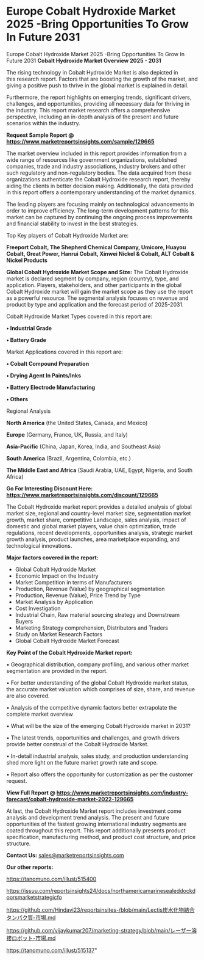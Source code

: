 # Europe Cobalt Hydroxide Market 2025 -Bring Opportunities To Grow In Future 2031
Europe Cobalt Hydroxide Market 2025 -Bring Opportunities To Grow In Future 2031
<Strong> Cobalt Hydroxide Market Overview 2025 - 2031</strong>

The rising technology in Cobalt Hydroxide Market is also depicted in this research report. Factors that are boosting the growth of the market, and giving a positive push to thrive in the global market is explained in detail.

Furthermore, the report highlights on emerging trends, significant drivers, challenges, and opportunities, providing all necessary data for thriving in the industry. This report market research offers a comprehensive perspective, including an in-depth analysis of the present and future scenarios within the industry.

<strong>Request Sample Report @ <a href=https://www.marketreportsinsights.com/sample/129665>https://www.marketreportsinsights.com/sample/129665</a></strong>

The market overview included in this report provides information from a wide range of resources like government organizations, established companies, trade and industry associations, industry brokers and other such regulatory and non-regulatory bodies. The data acquired from these organizations authenticate the Cobalt Hydroxide research report, thereby aiding the clients in better decision making. Additionally, the data provided in this report offers a contemporary understanding of the market dynamics.

The leading players are focusing mainly on technological advancements in order to improve efficiency. The long-term development patterns for this market can be captured by continuing the ongoing process improvements and financial stability to invest in the best strategies.

Top Key players of Cobalt Hydroxide Market are:

<strong>Freeport Cobalt, The Shepherd Chemical Company, Umicore, Huayou Cobalt, Great Power, Hanrui Cobalt, Xinwei Nickel & Cobalt, ALT Cobalt & Nickel Products</strong>

<strong><b>Global Cobalt Hydroxide Market Scope and Size:</b></strong>
The Cobalt Hydroxide market is declared segment by company, region (country), type, and application. Players, stakeholders, and other participants in the global Cobalt Hydroxide market will gain the market scope as they use the report as a powerful resource. The segmental analysis focuses on revenue and product by type and application and the forecast period of 2025-2031.

Cobalt Hydroxide Market Types covered in this report are:

<strong>• Industrial Grade

• Battery Grade</strong>

Market Applications covered in this report are:

<strong>• Cobalt Compound Preparation

• Drying Agent In Paints/Inks

• Battery Electrode Manufacturing

• Others</strong> 

Regional Analysis

<strong>North America</strong> (the United States, Canada, and Mexico)

<strong>Europe</strong> (Germany, France, UK, Russia, and Italy)

<strong>Asia-Pacific</strong> (China, Japan, Korea, India, and Southeast Asia)

<strong>South America</strong> (Brazil, Argentina, Colombia, etc.)

<strong>The Middle East and Africa</strong> (Saudi Arabia, UAE, Egypt, Nigeria, and South Africa)

<strong>Go For Interesting Discount Here: <a href=https://www.marketreportsinsights.com/discount/129665>https://www.marketreportsinsights.com/discount/129665</a></strong>

The Cobalt Hydroxide market report provides a detailed analysis of global market size, regional and country-level market size, segmentation market growth, market share, competitive Landscape, sales analysis, impact of domestic and global market players, value chain optimization, trade regulations, recent developments, opportunities analysis, strategic market growth analysis, product launches, area marketplace expanding, and technological innovations.

<strong><b>Major factors covered in the report:</b></strong>
<ul>
  <li>Global Cobalt Hydroxide Market </li>
  <li>Economic Impact on the Industry</li>
  <li>Market Competition in terms of Manufacturers</li>
  <li>Production, Revenue (Value) by geographical segmentation</li>
  <li>Production, Revenue (Value), Price Trend by Type</li>
  <li>Market Analysis by Application</li>
  <li>Cost Investigation</li>
  <li>Industrial Chain, Raw material sourcing strategy and Downstream Buyers</li>
  <li>Marketing Strategy comprehension, Distributors and Traders</li>
  <li>Study on Market Research Factors</li>
  <li>Global Cobalt Hydroxide Market Forecast</li>
</ul>

<strong><b>Key Point of the Cobalt Hydroxide Market report:</b></strong>

• Geographical distribution, company profiling, and various other market segmentation are provided in the report.

• For better understanding of the global Cobalt Hydroxide market status, the accurate market valuation which comprises of size, share, and revenue are also covered.

• Analysis of the competitive dynamic factors better extrapolate the complete market overview

• What will be the size of the emerging Cobalt Hydroxide market in 2031?

• The latest trends, opportunities and challenges, and growth drivers provide better construal of the Cobalt Hydroxide Market.

• In-detail industrial analysis, sales study, and production understanding shed more light on the future market growth rate and scope.

• Report also offers the opportunity for customization as per the customer request.

<strong><b>View Full Report @ <a href=https://www.marketreportsinsights.com/industry-forecast/cobalt-hydroxide-market-2022-129665>https://www.marketreportsinsights.com/industry-forecast/cobalt-hydroxide-market-2022-129665</a></b></strong>


At last, the Cobalt Hydroxide Market report includes investment come analysis and development trend analysis. The present and future opportunities of the fastest growing international industry segments are coated throughout this report. This report additionally presents product specification, manufacturing method, and product cost structure, and price structure.

<strong>Contact Us:</strong>
sales@marketreportsinsights.com

<strong>Our other reports:</strong>

<a href=https://tanomuno.com/illust/515400>https://tanomuno.com/illust/515400</a>

<a href=https://issuu.com/reportsinsights24/docs/northamericamarinesealeddockdoorsmarketstrategicfo>https://issuu.com/reportsinsights24/docs/northamericamarinesealeddockdoorsmarketstrategicfo</a>

<a href=https://github.com/Hindavi23/reportsinsites-/blob/main/Lectis炭水化物結合タンパク質-市場.md>https://github.com/Hindavi23/reportsinsites-/blob/main/Lectis炭水化物結合タンパク質-市場.md</a>

<a href=https://github.com/vijaykumar207/marketing-strategy/blob/main/レーザー溶接ロボット-市場.md>https://github.com/vijaykumar207/marketing-strategy/blob/main/レーザー溶接ロボット-市場.md</a>

<a href=https://tanomuno.com/illust/515137>https://tanomuno.com/illust/515137</a>"
